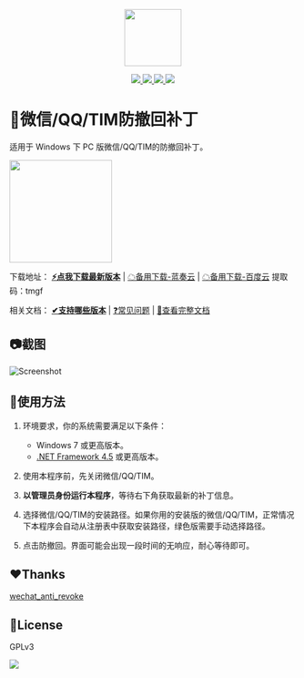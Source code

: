 
<p align="center">
	<a><img width="100px" src="https://raw.githubusercontent.com/huiyadanli/RevokeMsgPatcher/master/Images/logo.png"/></a>
</p>
<p align="center">
	<a href="https://www.microsoft.com/download/details.aspx?id=30653">
		<img src="https://img.shields.io/badge/platform-windows-lightgrey.svg?style=flat-square"/>
	</a>
	<a href="https://github.com/huiyadanli/RevokeMsgPatcher/releases">
		<img src="https://img.shields.io/github/downloads/huiyadanli/RevokeMsgPatcher/total.svg?style=flat-square"/>
	</a>
	<a href="http://hits.dwyl.io/huiyadanli/RevokeMsgPatcher">
		<img src="http://hits.dwyl.io/huiyadanli/RevokeMsgPatcher.svg"/>
	</a>
	<a href="https://ci.appveyor.com/project/huiyadanli/RevokeMsgPatcher">
		<img src="https://img.shields.io/appveyor/ci/huiyadanli/RevokeMsgPatcher.svg?style=flat-square"/>
	</a>
</p>

# :eyes:微信/QQ/TIM防撤回补丁
适用于 Windows 下 PC 版微信/QQ/TIM的防撤回补丁。

<img width="180px" src="https://raw.githubusercontent.com/huiyadanli/RevokeMsgPatcher/master/Images/revoke.jpg"/>

下载地址：
**[⚡️点我下载最新版本](https://github.com/huiyadanli/RevokeMsgPatcher/releases/download/0.5/RevokeMsgPatcher.v0.5.zip)** |
[☁备用下载-蓝奏云](https://www.lanzous.com/i6y8abe) | 
[☁备用下载-百度云](https://pan.baidu.com/s/1C2avrFYqBbliqUrPa-ylww) 提取码：tmgf

相关文档：
**[✔支持哪些版本](https://github.com/huiyadanli/RevokeMsgPatcher/wiki/%E7%89%88%E6%9C%AC%E6%94%AF%E6%8C%81)** | 
[❓常见问题](https://github.com/huiyadanli/RevokeMsgPatcher/wiki#%E5%B8%B8%E8%A7%81%E9%97%AE%E9%A2%98) | 
[📖查看完整文档](https://github.com/huiyadanli/RevokeMsgPatcher/wiki)

## :camera:截图
![Screenshot](https://raw.githubusercontent.com/huiyadanli/RevokeMsgPatcher/master/Images/screenshot.png)

## 🔨使用方法

1. 环境要求，你的系统需要满足以下条件：

    * Windows 7 或更高版本。
    * [.NET Framework 4.5](https://www.microsoft.com/zh-cn/download/details.aspx?id=30653) 或更高版本。

2. 使用本程序前，先关闭微信/QQ/TIM。

3. **以管理员身份运行本程序**，等待右下角获取最新的补丁信息。

4. 选择微信/QQ/TIM的安装路径。如果你用的安装版的微信/QQ/TIM，正常情况下本程序会自动从注册表中获取安装路径，绿色版需要手动选择路径。

5. 点击防撤回。界面可能会出现一段时间的无响应，耐心等待即可。

## :heart:Thanks

[wechat_anti_revoke](https://github.com/36huo/wechat_anti_revoke)

## 📄License
GPLv3

![](https://raw.githubusercontent.com/huiyadanli/RevokeMsgPatcher/master/Images/give_a_star.png)
